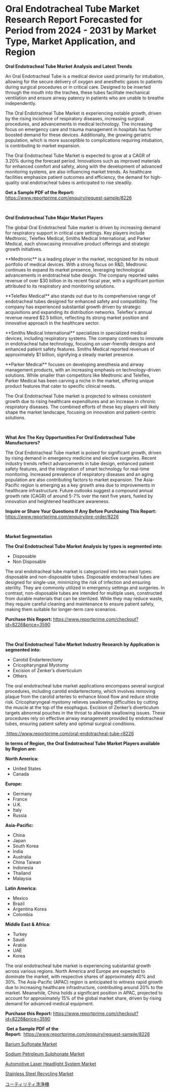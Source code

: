 <p><h1>Oral Endotracheal Tube Market Research Report Forecasted for Period from 2024 -  2031 by Market Type, Market Application, and Region</h1></p><p><strong>Oral Endotracheal Tube Market Analysis and Latest Trends</strong></p>
<p><p>An Oral Endotracheal Tube is a medical device used primarily for intubation, allowing for the secure delivery of oxygen and anesthetic gases to patients during surgical procedures or in critical care. Designed to be inserted through the mouth into the trachea, these tubes facilitate mechanical ventilation and ensure airway patency in patients who are unable to breathe independently.</p><p>The Oral Endotracheal Tube Market is experiencing notable growth, driven by the rising incidence of respiratory diseases, increasing surgical procedures, and advancements in medical technology. The increasing focus on emergency care and trauma management in hospitals has further boosted demand for these devices. Additionally, the growing geriatric population, which is more susceptible to complications requiring intubation, is contributing to market expansion.</p><p>The Oral Endotracheal Tube Market is expected to grow at a CAGR of 3.20% during the forecast period. Innovations such as improved materials for enhanced comfort and safety, along with the development of advanced monitoring systems, are also influencing market trends. As healthcare facilities emphasize patient outcomes and efficiency, the demand for high-quality oral endotracheal tubes is anticipated to rise steadily.</p></p>
<p><strong>Get a Sample PDF of the Report:&nbsp;</strong> <a href="https://www.reportprime.com/enquiry/request-sample/8226">https://www.reportprime.com/enquiry/request-sample/8226</a></p>
<p>&nbsp;</p>
<p><strong>Oral Endotracheal Tube Major Market Players</strong></p>
<p><p>The global Oral Endotracheal Tube market is driven by increasing demand for respiratory support in critical care settings. Key players include Medtronic, Teleflex Medical, Smiths Medical International, and Parker Medical, each showcasing innovative product offerings and strategic growth initiatives.</p><p>**Medtronic** is a leading player in the market, recognized for its robust portfolio of medical devices. With a strong focus on R&D, Medtronic continues to expand its market presence, leveraging technological advancements in endotracheal tube design. The company reported sales revenue of over $30 billion in its recent fiscal year, with a significant portion attributed to its respiratory and monitoring solutions.</p><p>**Teleflex Medical** also stands out due to its comprehensive range of endotracheal tubes designed for enhanced safety and compatibility. The company has experienced substantial growth driven by strategic acquisitions and expanding its distribution networks. Teleflex's annual revenue neared $2.5 billion, reflecting its strong market position and innovative approach in the healthcare sector.</p><p>**Smiths Medical International** specializes in specialized medical devices, including respiratory systems. The company continues to innovate in endotracheal tube technology, focusing on user-friendly designs and enhanced patient safety features. Smiths Medical reported revenues of approximately $1 billion, signifying a steady market presence.</p><p>**Parker Medical** focuses on developing anesthesia and airway management products, with an increasing emphasis on technology-driven solutions. While smaller than competitors like Medtronic and Teleflex, Parker Medical has been carving a niche in the market, offering unique product features that cater to specific clinical needs.</p><p>The Oral Endotracheal Tube market is projected to witness consistent growth due to rising healthcare expenditures and an increase in chronic respiratory diseases. The combined efforts of these key players will likely shape the market landscape, focusing on innovation and patient-centric solutions.</p></p>
<p>&nbsp;</p>
<p><strong>What Are The Key Opportunities For Oral Endotracheal Tube Manufacturers?</strong></p>
<p><p>The Oral Endotracheal Tube market is poised for significant growth, driven by rising demand in emergency medicine and elective surgeries. Recent industry trends reflect advancements in tube design, enhanced patient safety features, and the integration of smart technology for real-time monitoring. Increased prevalence of respiratory diseases and an aging population are also contributing factors to market expansion. The Asia-Pacific region is emerging as a key growth area due to improvements in healthcare infrastructure. Future outlooks suggest a compound annual growth rate (CAGR) of around 5-7% over the next five years, fueled by innovation and heightened healthcare awareness.</p></p>
<p><strong>Inquire or Share Your Questions If Any Before Purchasing This Report:</strong> <a href="https://www.reportprime.com/enquiry/pre-order/8226">https://www.reportprime.com/enquiry/pre-order/8226</a></p>
<p>&nbsp;</p>
<p><strong>Market Segmentation</strong></p>
<p><strong>The Oral Endotracheal Tube Market Analysis by types is segmented into:</strong></p>
<p><ul><li>Disposable</li><li>Non Disposable</li></ul></p>
<p><p>The oral endotracheal tube market is categorized into two main types: disposable and non-disposable tubes. Disposable endotracheal tubes are designed for single-use, minimizing the risk of infection and ensuring sterility. They are commonly utilized in emergency settings and surgeries. In contrast, non-disposable tubes are intended for multiple uses, constructed from durable materials that can be sterilized. While they may reduce waste, they require careful cleaning and maintenance to ensure patient safety, making them suitable for longer-term care scenarios.</p></p>
<p><strong>Purchase this Report:&nbsp;</strong><a href="https://www.reportprime.com/checkout?id=8226&price=3590">https://www.reportprime.com/checkout?id=8226&price=3590</a></p>
<p>&nbsp;</p>
<p><strong>The Oral Endotracheal Tube Market Industry Research by Application is segmented into:</strong></p>
<p><ul><li>Carotid Endarterectomy</li><li>Cricopharyngeal Myotomy</li><li>Excision of Zenker’s diverticulum</li><li>Others</li></ul></p>
<p><p>The oral endotracheal tube market applications encompass several surgical procedures, including carotid endarterectomy, which involves removing plaque from the carotid arteries to enhance blood flow and reduce stroke risk. Cricopharyngeal myotomy relieves swallowing difficulties by cutting the muscle at the top of the esophagus. Excision of Zenker’s diverticulum targets abnormal pouches in the throat to alleviate swallowing issues. These procedures rely on effective airway management provided by endotracheal tubes, ensuring patient safety and optimal surgical conditions.</p></p>
<p><a href="https://www.reportprime.com/oral-endotracheal-tube-r8226">&nbsp;https://www.reportprime.com/oral-endotracheal-tube-r8226</a></p>
<p><strong>In terms of Region, the Oral Endotracheal Tube Market Players available by Region are:</strong></p>
<p>
    <p> <strong> North America: </strong>
        <ul>
            <li>United States</li>
            <li>Canada</li>
        </ul>
        </p> 
    <p> <strong> Europe: </strong>
        <ul>
            <li>Germany</li>
            <li>France</li>
            <li>U.K.</li>
            <li>Italy</li>
            <li>Russia</li>
        </ul>
        </p> 
    <p> <strong> Asia-Pacific: </strong>
        <ul>
            <li>China</li>
            <li>Japan</li>
            <li>South Korea</li>
            <li>India</li>
            <li>Australia</li>
            <li>China Taiwan</li>
            <li>Indonesia</li>
            <li>Thailand</li>
            <li>Malaysia</li>
        </ul>
        </p> 
    <p> <strong> Latin America: </strong>
        <ul>
            <li>Mexico</li>
            <li>Brazil</li>
            <li>Argentina Korea</li>
            <li>Colombia</li>
        </ul>
        </p> 
    <p> <strong> Middle East & Africa: </strong>
        <ul>
            <li>Turkey</li>
            <li>Saudi</li>
            <li>Arabia</li>
            <li>UAE</li>
            <li>Korea</li>
        </ul>
    </p>
    </p>
<p><p>The oral endotracheal tube market is experiencing substantial growth across various regions. North America and Europe are expected to dominate the market, with respective shares of approximately 40% and 30%. The Asia-Pacific (APAC) region is anticipated to witness rapid growth due to increasing healthcare infrastructure, contributing around 20% to the market. Meanwhile, China holds a significant position in APAC, projected to account for approximately 15% of the global market share, driven by rising demand for advanced medical equipment.</p></p>
<p><strong>Purchase this Report: </strong><a href="https://www.reportprime.com/checkout?id=8226&price=3590">https://www.reportprime.com/checkout?id=8226&price=3590</a></p>
<p>&nbsp;<strong>Get a Sample PDF of the Report:&nbsp;&nbsp;</strong><a href="https://www.reportprime.com/enquiry/request-sample/8226">https://www.reportprime.com/enquiry/request-sample/8226</a></p>
<p><strong></strong></p>
<p><p><a href="https://issuu.com/reportprime-2/docs/barium-sulfonate-market-size-2030.p_916b9f5fef3497">Barium Sulfonate Market</a></p><p><a href="https://issuu.com/reportprime-2/docs/sodium-petroleum-sulphonate-market-_2732453df65d99">Sodium Petroleum Sulphonate Market</a></p><p><a href="https://medium.com/@amyjacobi/the-automotive-laser-headlight-system-industry-analysis-report-offers-a-comprehensive-and-current-82cadaf203fd">Automotive Laser Headlight System Market</a></p><p><a href="https://www.linkedin.com/pulse/stainless-steel-recycling-market-strategic-insights-product-x1fxc?trackingId=gQJ%2FwtKAR8ee5ZVj8H3MjQ%3D%3D">Stainless Steel Recycling Market</a></p><p><a href="https://medium.com/@americahilario/utility-cleaning-machines-market-%E3%81%AE%E3%82%B0%E3%83%AD%E3%83%BC%E3%83%90%E3%83%AB%E5%B8%82%E5%A0%B4%E6%A6%82%E8%A6%81%E3%81%AF-%E4%B8%96%E7%95%8C%E3%81%8A%E3%82%88%E3%81%B3%E4%B8%BB%E8%A6%81%E5%B8%82%E5%A0%B4%E3%81%AB%E3%81%8A%E3%81%91%E3%82%8B%E6%A5%AD%E7%95%8C%E3%81%AB%E5%BD%B1%E9%9F%BF%E3%82%92%E4%B8%8E%E3%81%88%E3%82%8B%E4%B8%BB%E8%A6%81%E3%81%AA%E3%83%88%E3%83%AC%E3%83%B3%E3%83%89%E3%81%AB%E3%81%A4%E3%81%84%E3%81%A6-%E7%8B%AC%E8%87%AA%E3%81%AE%E8%A6%96%E7%82%B9%E3%82%92%E6%8F%90%E4%BE%9B%E3%81%97%E3%81%BE%E3%81%99-10502a47ba70">ユーティリティ洗浄機</a></p></p>